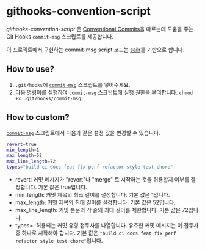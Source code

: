 # githooks-convention-script

_githooks-convention-script_ 은 [Conventional Commits](https://www.conventionalcommits.org/en/v1.0.0/)을 따르는데 도움을 주는 Git Hooks `commit-msg` 스크립트를 제공합니다.

이 프로젝트에서 구현하는 commit-msg script 코드는 [sailr](https://github.com/craicoverflow/sailr)를 기반으로 합니다.

## How to use?

1. `.git/hooks`에 [`commit-msg`](./commit-msg) 스크립트를 넣어주세요.
2. 다음 명령어를 실행하여 [`commit-msg`](./commit-msg) 스크립트에 실행 권한을 부여합니다. `chmod +x .git/hooks/commit-msg`

## How to custom?

[`commit-msg`](./commit-msg) 스크립트에서 다음과 같은 설정 값을 변경할 수 있습니다.

```sh
revert=true
min_length=1
max_length=52
max_line_length=72  
types="build ci docs feat fix perf refactor style test chore"
```

- revert: 커밋 메시지가 "revert"나 "merge" 로 시작하는 것을 허용할지 여부를 결정합니다. 기본 값은 true입니다.
- min_length: 커밋 제목의 최소 길이를 설정합니다. 기본 값은 1입니다.
- max_length: 커밋 제목의 최대 길이를 설정합니다. 기본 값은 52입니다.
- max_line_length: 커밋 본문의 각 줄의 최대 길이를 제한합니다. 기본 값은 72입니다.
- types=: 허용되는 커밋 유형 접두사를 나열합니다. 유효한 커밋 메시지는 이 접두사 중 하나로 시작해야 합니다. 기본 값은 `"build ci docs feat fix perf refactor style test chore"`입니다.

